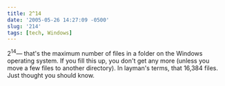 ```yaml
---
title: 2^14
date: '2005-05-26 14:27:09 -0500'
slug: '214'
tags: [tech, Windows]
---
```


2<sup>14</sup>&mdash; that's the maximum number of files in a folder on the
Windows operating system. If you fill this up, you don't get any more (unless
you move a few files to another directory). In layman's terms, that 16,384
files. Just thought you should know.
<!-- truncate -->
